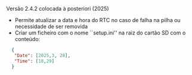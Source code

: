 Versão 2.4.2 colocada à posteriori (2025) 
- Permite atualizar a data e hora do RTC no caso de falha na pilha ou necessidade de ser removida
- Criar um ficheiro com o nome ``setup.ini'' na raiz do cartão SD com o conteúdo:
```json
  {
   "Date": [2025,3, 28],
   "Time": [18,29]
  }
``` 
